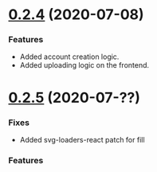 # [0.2.4](https://github.com/jsmith/relar/compare/v0.2.3...v0.2.4) (2020-07-08)

### Features

- Added account creation logic.
- Added uploading logic on the frontend.

# [0.2.5](https://github.com/jsmith/relar/compare/v0.2.4...v0.2.5) (2020-07-??)

### Fixes

- Added svg-loaders-react patch for fill

### Features
